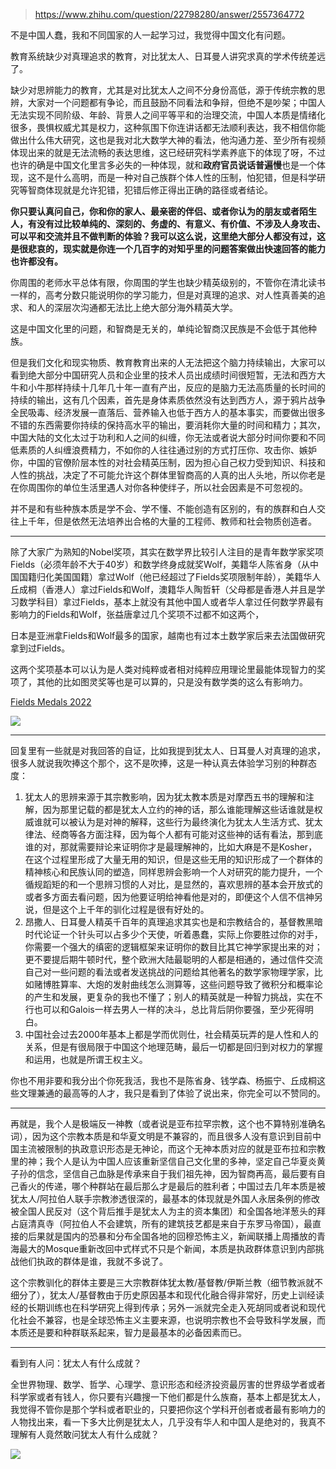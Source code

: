 > https://www.zhihu.com/question/22798280/answer/2557364772





不是中国人蠢，我和不同国家的人一起学习过，我觉得中国文化有问题。

教育系统缺少对真理追求的教育，对比犹太人、日耳曼人讲究求真的学术传统差远了。

缺少对思辨能力的教育，尤其是对比犹太人之间不分身份高低，源于传统宗教的思辨，大家对一个问题都有争论，而且鼓励不同看法和争辩，但绝不是吵架；中国人无法实现不同阶级、年龄、背景人之间平等平和的治理交流，中国人本质是情绪化很多，畏惧权威尤其是权力，这种氛围下你连讲话都无法顺利表达，我不相信你能做出什么伟大研究，这也是我对北大数学大神的看法，他沟通力差、至少所有视频体现出来的就是无法流畅的表达思维，这已经研究科学素养底下的体现了呀，不过也许的确是中国文化里言多必失的一种体现，就和**政府官员说话普遍慢**也是一个体现，这不是什么高明，而是一种对自己族群个体人性的压制，怕犯错，但是科学研究等智商体现就是允许犯错，犯错后修正得出正确的路径或者结论。

**你只要认真问自己，你和你的家人、最亲密的伴侣、或者你认为的朋友或者陌生人，有没有过比较单纯的、深刻的、务虚的、有意义、有价值、不涉及人身攻击、可以平和交流并且不做判断的体验？我可以这么说，这里绝大部分人都没有过，这是很悲哀的，现实就是你连一个几百字的对知乎里的问题答案做出快速回答的能力也许都没有。**

你周围的老师水平总体有限，你周围的学生也缺少精英级别的，不管你在清北读书一样的，高考分数只能说明你的学习能力，但是对真理的追求、对人性真善美的追求、和人的深层次沟通都无法比上绝大部分海外精英大学。

这是中国文化里的问题，和智商是无关的，单纯论智商汉民族是不会低于其他种族。

但是我们文化和现实物质、教育教育出来的人无法把这个脑力持续输出，大家可以看到绝大部分中国研究人员和企业里的技术人员出成绩时间很短暂，无法和西方大牛和小牛那样持续十几年几十年一直有产出，反应的是脑力无法高质量的长时间的持续的输出，这有几个因素，首先是身体素质依然没有达到西方人，源于鸦片战争全民吸毒、经济发展一直落后、营养输入也低于西方人的基本事实，而要做出很多不错的东西需要你持续的保持高水平的输出，要消耗你大量的时间和精力；其次，中国大陆的文化太过于功利和人之间的纠缠，你无法或者说大部分时间你要和不同低素质的人纠缠浪费精力，不如你的人往往通过别的方式打压你、攻击你、嫉妒你，中国的官僚阶层本性的对社会精英压制，因为担心自己权力受到知识、科技和人性的挑战，决定了不可能允许这个群体里智商高的人真的出人头地，所以你老是在你周围你的单位生活里遇人对你各种使绊子，所以社会因素是不可忽视的。

并不是和有些种族本质是学不会、学不懂、不能创造有区别的，有的族群和白人交往上千年，但是依然无法培养出合格的大量的工程师、教师和社会物质创造者。



---

除了大家广为熟知的Nobel奖项，其实在数学界比较引人注目的是青年数学家奖项Fields（必须年龄不大于40岁）和数学终身成就奖Wolf，美籍华人陈省身（从中国国籍归化美国国籍）拿过Wolf（他已经超过了Fields奖项限制年龄），美籍华人丘成桐（香港人）拿过Fields和Wolf，澳籍华人陶哲轩（父母都是香港人并且是学习数学科目）拿过Fields，基本上就没有其他中国人或者华人拿过任何数学界最有影响力的Fields和Wolf，张益唐拿过几个奖项不过都不如这两个，

日本是亚洲拿Fields和Wolf最多的国家，越南也有过本土数学家后来去法国做研究拿到过Fields。

这两个奖项基本可以认为是人类对纯粹或者相对纯粹应用理论里最能体现智力的奖项了，其他的比如图灵奖等也是可以算的，只是没有数学类的这么有影响力。

[Fields Medals 2022](https://link.zhihu.com/?target=https%3A//www.mathunion.org/imu-awards/fields-medal/fields-medals-2022)

![](https://picx.zhimg.com/50/v2-4a131a3033f1c978d3435845e4f2b13c_720w.jpg?source=2c26e567)



---

回复里有一些就是对我回答的自证，比如我提到犹太人、日耳曼人对真理的追求，很多人就说我吹捧这个那个，这不是吹捧，这是一种认真去体验学习别的种群态度：

1. 犹太人的思辨来源于其宗教影响，因为犹太教本质是对摩西五书的理解和注解，因为那里记载的都是犹太人立约的神的话，那么谁能理解这些话谁就是权威谁就可以被认为是对神的解释，这些行为最终演化为犹太人生活方式、犹太律法、经商等各方面注释，因为每个人都有可能对这些神的话有看法，那到底谁的对，那就需要辩论来证明你才是最理解神的，比如大麻是不是Kosher，在这个过程里形成了大量无用的知识，但是这些无用的知识形成了一个群体的精神核心和民族认同的塑造，同样思辨会影响一个人对研究的能力提升，一个循规蹈矩的和一个思辨习惯的人对比，是显然的，喜欢思辨的基本会开放式的或者多方面去看问题，因为他要证明给神看他是对的，即便这个人信不信神另说，但是这个上千年的驯化过程是很有好处的。
2. 昂撒人、日耳曼人精英千百年的真理追求其实也是和宗教结合的，基督教黑暗时代论证一个针头可以占多少个天使，听着愚蠢，实际上你要胜过你的对手，你需要一个强大的缜密的逻辑框架来证明你的数目比其它神学家提出来的对；更不要提后期牛顿时代，整个欧洲大陆最聪明的人都是相通的，通过信件交流自己对一些问题的看法或者发送挑战的问题给其他著名的数学家物理学家，比如赌博胜算率、大炮的发射曲线怎么测算等，这些问题导致了微积分和概率论的产生和发展，更复杂的我也不懂了；别人的精英就是一种智力挑战，实在不行也可以和Galois一样去男人一样的决斗，总比背后阴你要强，至少死得明白。
3. 中国社会过去2000年基本上都是学而优则仕，社会精英玩弄的是人性和人的关系，但是有很局限于中国这个地理范畴，最后一切都是回归到对权力的掌握和运用，也就是所谓王权主义。

你也不用非要和我分出个你死我活，我也不是陈省身、钱学森、杨振宁、丘成桐这些文理兼通的最高等的人才，我只是看到了体验了说出来，你完全可以不赞同的。



---

再就是，我个人是极端反一神教（或者说是亚布拉罕宗教，这个也不算特别准确名词），因为这个宗教本质是和华夏文明是不兼容的，而且很多人没有意识到目前中国主流被限制的执政意识形态是无神论，而这个无神本质对应的就是亚布拉和宗教里的神；我个人是认为中国人应该重新坚信自己文化里的多神，坚定自己华夏炎黄子孙的信念，坚信自己血脉是传承来自于我们祖先神，因为智商再高，最后要有自己香火的传递，哪个种群站在最后那么才是最后的胜利者；中国过去几年本质是被犹太人/阿拉伯人联手宗教渗透很深的，最基本的体现就是外国人永居条例的修改被全国人民反对（这个背后推手是犹太人为主的资本集团）和全国各地洋葱头的拜占庭清真寺（阿拉伯人不会建筑，所有的建筑技艺都是来自于东罗马帝国），最直接的后果就是国内的恐暴和分布全国各地的回穆恐怖主义，新闻联播上周播放的青海最大的Mosque重新改回中式样式不只是个新闻，本质是执政群体意识到内部挑战他们执政的群体是谁，我就不多说了。

这个宗教驯化的群体主要是三大宗教群体犹太教/基督教/伊斯兰教（细节教派就不细分了），犹太人/基督教由于历史原因基本和现代化融合得非常好，历史上训经读经的长期训练也在科学研究上得到传承；另外一派就完全走入死胡同或者说和现代化社会不兼容，也是全球恐怖主义主要来源，也说明宗教也不会导致科学发展，而本质还是要和种群联系起来，智力是最基本的必备因素而已。



---

看到有人问：犹太人有什么成就？

全世界物理、数学、哲学、心理学、意识形态和经济投资最厉害的世界级学者或者科学家或者有钱人，你只要有兴趣搜一下他们都是什么族裔，基本上都是犹太人，我觉得不管你是那个学科或者职业的，只要把你这个学科开创者或者最有影响力的人物找出来，看一下多大比例是犹太人，几乎没有华人和中国人是绝对的，我真不理解有人竟然敢问犹太人有什么成就？

![](https://pica.zhimg.com/50/v2-fe0d83b66ea91a73f04199731de37bbf_720w.jpg?source=2c26e567)




